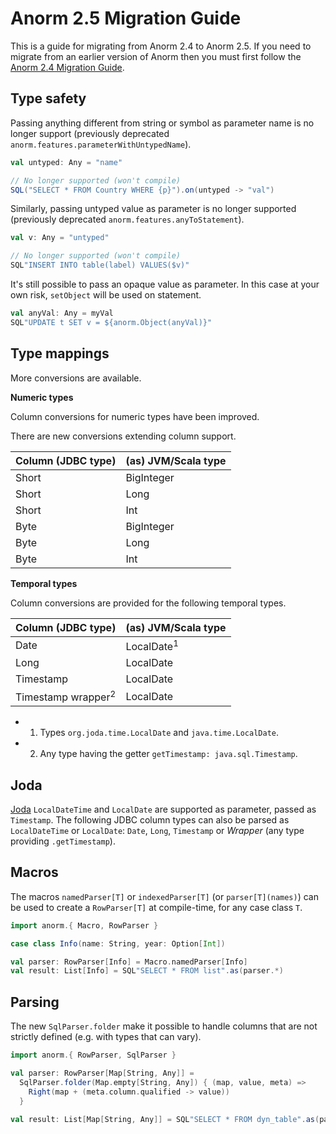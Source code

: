 # Anorm 2.5 Migration Guide

This is a guide for migrating from Anorm 2.4 to Anorm 2.5. If you need to migrate from an earlier version of Anorm then you must first follow the [Anorm 2.4 Migration Guide](https://github.com/playframework/anorm/blob/main/Migration24.md#anorm-24-migration-guide).

## Type safety

Passing anything different from string or symbol as parameter name is no longer support (previously deprecated `anorm.features.parameterWithUntypedName`).

```scala
val untyped: Any = "name"

// No longer supported (won't compile)
SQL("SELECT * FROM Country WHERE {p}").on(untyped -> "val")
```

Similarly, passing untyped value as parameter is no longer supported (previously deprecated `anorm.features.anyToStatement`).

```scala
val v: Any = "untyped"

// No longer supported (won't compile)
SQL"INSERT INTO table(label) VALUES($v)"
```

It's still possible to pass an opaque value as parameter.
In this case at your own risk, `setObject` will be used on statement.

```scala
val anyVal: Any = myVal
SQL"UPDATE t SET v = ${anorm.Object(anyVal)}"
```

## Type mappings

More conversions are available.

**Numeric types**

Column conversions for numeric types have been improved.

There are new conversions extending column support.

Column (JDBC type) | (as) JVM/Scala type
-------------------|---------------------
Short              | BigInteger
Short              | Long
Short              | Int
Byte               | BigInteger
Byte               | Long
Byte               | Int

**Temporal types**

Column conversions are provided for the following temporal types.

Column (JDBC type)            | (as) JVM/Scala type
------------------------------|---------------------
Date                          | LocalDate<sup>1</sup>
Long                          | LocalDate
Timestamp                     | LocalDate
Timestamp wrapper<sup>2</sup> | LocalDate

- 1. Types `org.joda.time.LocalDate` and `java.time.LocalDate`.
- 2. Any type having the getter `getTimestamp: java.sql.Timestamp`.

## Joda

[Joda](http://www.joda.org) `LocalDateTime` and `LocalDate` are supported as parameter, passed as `Timestamp`. The following JDBC column types can also be parsed as `LocalDateTime` or `LocalDate`: `Date`, `Long`, `Timestamp` or *Wrapper* (any type providing `.getTimestamp`).

## Macros

The macros `namedParser[T]` or `indexedParser[T]` (or `parser[T](names)`) can be used to create a `RowParser[T]` at compile-time, for any case class `T`.

```scala
import anorm.{ Macro, RowParser }

case class Info(name: String, year: Option[Int])

val parser: RowParser[Info] = Macro.namedParser[Info]
val result: List[Info] = SQL"SELECT * FROM list".as(parser.*)
```

## Parsing

The new `SqlParser.folder` make it possible to handle columns that are not strictly defined (e.g. with types that can vary).

```scala
import anorm.{ RowParser, SqlParser }

val parser: RowParser[Map[String, Any]] =
  SqlParser.folder(Map.empty[String, Any]) { (map, value, meta) =>
    Right(map + (meta.column.qualified -> value))
  }

val result: List[Map[String, Any]] = SQL"SELECT * FROM dyn_table".as(parser.*)
```
